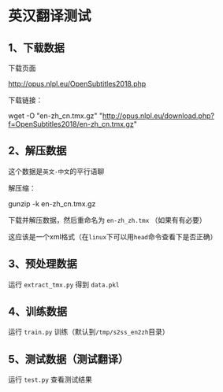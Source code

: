 
# 英汉翻译测试

## 1、下载数据

下载页面

http://opus.nlpl.eu/OpenSubtitles2018.php

下载链接：

wget -O "en-zh_cn.tmx.gz" "http://opus.nlpl.eu/download.php?f=OpenSubtitles2018/en-zh_cn.tmx.gz"

## 2、解压数据

这个数据是`英文-中文`的平行语聊

解压缩：

gunzip -k en-zh_cn.tmx.gz

下载并解压数据，然后重命名为 `en-zh_zh.tmx` （如果有有必要）

这应该是一个xml格式（在`linux`下可以用`head`命令查看下是否正确）

## 3、预处理数据

运行 `extract_tmx.py` 得到 `data.pkl`

## 4、训练数据

运行 `train.py` 训练（默认到`/tmp/s2ss_en2zh`目录）

## 5、测试数据（测试翻译）

运行 `test.py` 查看测试结果
